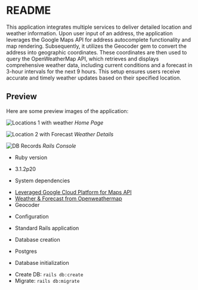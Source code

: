 # README

This application integrates multiple services to deliver detailed location and weather information. Upon user input of an address, the application leverages the Google Maps API for address autocomplete functionality and map rendering. Subsequently, it utilizes the Geocoder gem to convert the address into geographic coordinates. These coordinates are then used to query the OpenWeatherMap API, which retrieves and displays comprehensive weather data, including current conditions and a forecast in 3-hour intervals for the next 9 hours. This setup ensures users receive accurate and timely weather updates based on their specified location.

## Preview

Here are some preview images of the application:

![Locations 1 with weather](public/images/loc_1.png)
*Home Page*

![Location 2 with Forecast](public/images/loc_2.png)
*Weather Details*

![DB Records](public/images/db_records.png)
*Rails Console*

* Ruby version
- 3.1.2p20

* System dependencies
- [Leveraged Google Cloud Platform for Maps API](https://developers.google.com/maps)
- [Weather & Forecast from Openweathermap](https://openweathermap.org/) 
- Geocoder

* Configuration
- Standard Rails application

* Database creation
- Postgres

* Database initialization
- Create DB: `rails db:create`
- Migrate: `rails db:migrate`